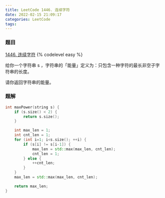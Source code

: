 ```yaml
---
title: LeetCode 1446. 连续字符
date: 2022-02-15 21:09:17
categories: LeetCode
tags:
---
```


### 题目
[1446. 连续字符](https://leetcode-cn.com/problems/consecutive-characters/)
{% codelevel easy %}

给你一个字符串 s ，字符串的「能量」定义为：只包含一种字符的最长非空子字符串的长度。

请你返回字符串的能量。
<!-- more -->

### 题解
``` cpp
int maxPower(string s) {
    if (s.size() < 2) {
        return s.size();
    }

    int max_len = 1;
    int cnt_len = 1;
    for (int i=1; i<s.size(); ++i) {
        if (s[i] != s[i-1]) {
            max_len = std::max(max_len, cnt_len);
            cnt_len = 1;
        } else {
            ++cnt_len;
        }
    }
    max_len = std::max(max_len, cnt_len);

    return max_len;
}
```
